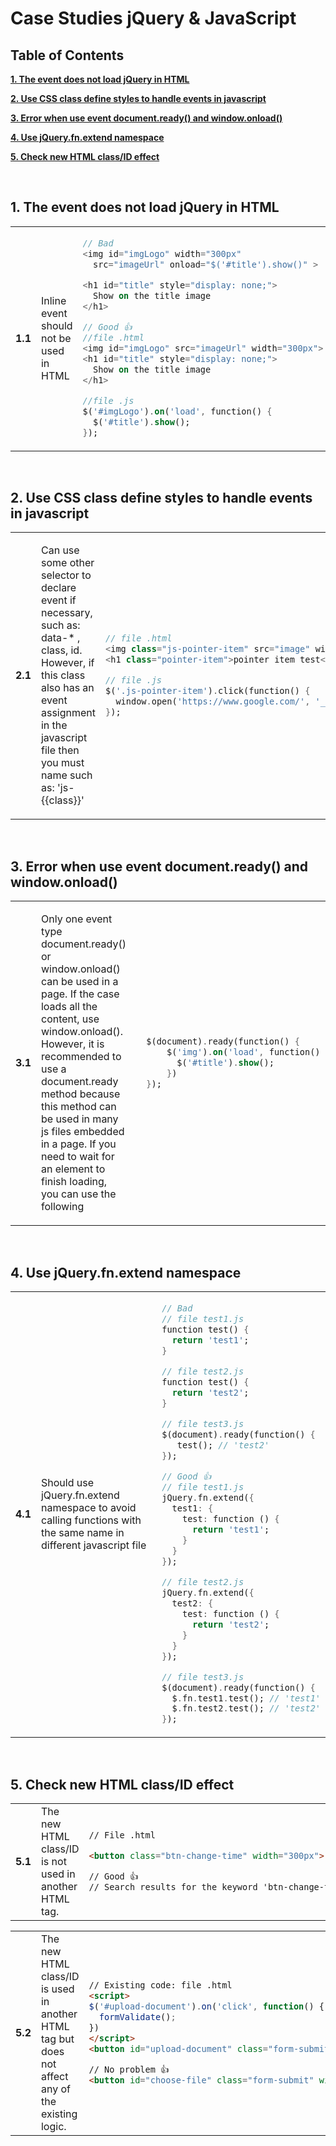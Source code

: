 # Case Studies jQuery & JavaScript


## Table of Contents

[**1. The event does not load jQuery in HTML** ](#1-the-event-does-not-load-jquery-in-html)

[**2. Use CSS class define styles to handle events in javascript**](#2-use-css-class-define-styles-to-handle-events-in-javascript)

[**3. Error when use event document.ready() and window.onload()**](#3-error-when-use-event-documentready-and-windowonload)

[**4. Use jQuery.fn.extend namespace**](#4-use-jqueryfnextend-namespace)

[**5. Check new HTML class/ID effect**](#5-check-new-html-classid-effect)

<br>

## 1. The event does not load jQuery in HTML

<table>
<tr id="1">

<td width="5%">

**1.1**
</td>
<td width="50%">

Inline event should not be used in HTML </td>
<td width="45%">

```dart
// Bad
<img id="imgLogo" width="300px"
  src="imageUrl" onload="$('#title').show()" >

<h1 id="title" style="display: none;">
  Show on the title image
</h1>

// Good 👍 
//file .html
<img id="imgLogo" src="imageUrl" width="300px">
<h1 id="title" style="display: none;">
  Show on the title image
</h1>

//file .js
$('#imgLogo').on('load', function() {
  $('#title').show();
});
```

</td>
</tr>

</table>

<br>

## 2. Use CSS class define styles to handle events in javascript

<table>
<tr id="2">
<td width="5%" >

**2.1**
</td>
<td width="50%">

Can use some other selector to declare event if necessary, such as: data-* , class, id. However, if this class also has an event assignment in the javascript file then you must name such as: 'js-{{class}}' </td>
<td width="45%">

```dart
// file .html
<img class="js-pointer-item" src="image" width="300px">
<h1 class="pointer-item">pointer item test</h1>

// file .js
$('.js-pointer-item').click(function() {
  window.open('https://www.google.com/', '_blank');
});
```


</td>
</tr>

</table>

<br>

## 3. Error when use event document.ready() and window.onload()

<table>
<tr id="3">
<td width="5%" >

**3.1**
</td>
<td width="50%">

Only one event type document.ready() or window.onload() can be used in a page. If the case loads all the content, use window.onload(). However, it is recommended to use a document.ready method because this method can be used in many js files embedded in a page. If you need to wait for an element to finish loading, you can use the following </td>
<td width="45%">

```dart
  $(document).ready(function() {
      $('img').on('load', function() {
        $('#title').show();
      })
  });
```

</td>
</tr>

</table>

<br>

## 4. Use jQuery.fn.extend namespace

<table>
<tr id="4">
<td width="5%" >

**4.1**
</td>
<td width="50%">

Should use jQuery.fn.extend namespace to avoid calling functions with the same name in different javascript file </td>
<td width="45%">

```dart
// Bad
// file test1.js
function test() {
  return 'test1';
}

// file test2.js
function test() {
  return 'test2';
}

// file test3.js
$(document).ready(function() {
   test(); // 'test2'
});

// Good 👍 
// file test1.js
jQuery.fn.extend({
  test1: {
    test: function () {
      return 'test1';
    }
  }
});

// file test2.js
jQuery.fn.extend({
  test2: {
    test: function () {
      return 'test2';
    }
  }
});

// file test3.js
$(document).ready(function() {
  $.fn.test1.test(); // 'test1'
  $.fn.test2.test(); // 'test2'
});
```

</td>
</tr>

</table>
<br>

## 5. Check new HTML class/ID effect

<table>
<tr id="5">
<td width="5%" >

**5.1**

</td>
<td width="50%">
The new HTML class/ID is not used in another HTML tag.
</td>

<td width="45%">

```html
// File .html

<button class="btn-change-time" width="300px">

// Good 👍 
// Search results for the keyword 'btn-change-time' in all project files: 0 results
```

</td>
</tr>
</table>

<table>
<tr id="5">
<td width="5%" >

**5.2**

</td>
<td width="50%">
The new HTML class/ID is used in another HTML tag but does not affect any of the existing logic.
</td>

<td width="45%">

```html
// Existing code: file .html
<script>
$('#upload-document').on('click', function() {
  formValidate();
})
</script>
<button id="upload-document" class="form-submit" width="30px">

// No problem 👍
<button id="choose-file" class="form-submit" width="30px">
```

</td>
</tr>
</table>